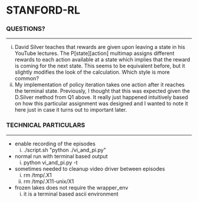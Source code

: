 # STANFORD-RL
### __QUESTIONS?__
---
<ol style="list-style-type:lower-roman;">
    <li>
        David Silver teaches that rewards are given upon leaving a state in his YouTube lectures. The P[state][action] multimap assigns different rewards to each action available at a state which implies that the reward is coming for the next state. This seems to be equivalent before, but it slightly modifies the look of the calculation. Which style is more common?
    </li>
    <li>
        My implementation of policy iteration takes one action after it reaches the terminal state. Previously, I thought that this was expected given the D.Silver method from Q1 above. It really just happened intuitively  based on how this particular assignment was designed and I wanted to note it here just in case it turns out to important later.
    </li>
</ol>


### __TECHNICAL PARTICULARS__
---
<ul>
    <li>enable recording of the episodes
        <ol style="list-style-type:lower-roman;">
            <li>
                ./script.sh "python ./vi_and_pi.py"
            </li>
        </ol>
    </li>
    <li>normal run with terminal based output
        <ol style="list-style-type:lower-roman;">
            <li>
                python vi_and_pi.py -t
            </li>
        </ol>
    </li>
    <li>sometimes needed to cleanup video driver between episodes
        <ol style="list-style-type:lower-roman;">
            <li>
                rm /tmp/.X1
            </li>
            <li>
                rm /tmp/.X11-unix/X1
            </li>
        </ol>
    </li>
    <li>frozen lakes does not require the wrapper_env
        <ol style="list-style-type:lower-roman;">
            <li>
                it is a terminal based ascii environment
            </li>
        </ol>
    </li>
</ul>
